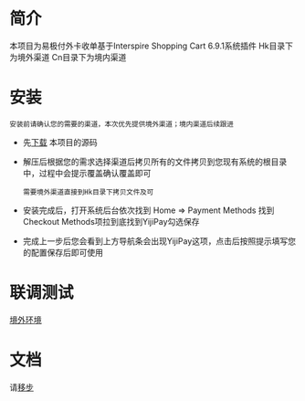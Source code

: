 # 简介
本项目为易极付外卡收单基于Interspire Shopping Cart 6.9.1系统插件
Hk目录下为境外渠道 Cn目录下为境内渠道

# 安装
`安装前请确认您的需要的渠道，本次优先提供境外渠道；境内渠道后续跟进`

* 先[下载](https://github.com/manarchliu/YiJiEspPayBy_INC_6.9.1/archive/master.zip) 本项目的源码

* 解压后根据您的需求选择渠道后拷贝所有的文件拷贝到您现有系统的根目录中，过程中会提示覆盖确认覆盖即可

  `需要境外渠道直接到Hk目录下拷贝文件及可`

* 安装完成后，打开系统后台依次找到 Home => Payment Methods 找到 Checkout Methods项拉到底找到YijiPay勾选保存

* 完成上一步后您会看到上方导航条会出现YijiPay这项，点击后按照提示填写您的配置保存后即可使用

# 联调测试

[境外环境](https://github.com/manarchliu/YiJiEspPayBy_INC_6.9.1/tree/master/Hk/test.md)

# 文档

请[移步](https://github.com/manarchliu/YiJiEspPayBy_INC_6.9.1/blob/master/Document/YijiPay.md)
